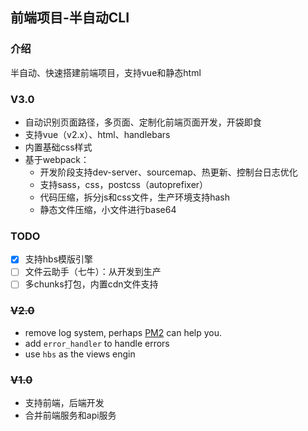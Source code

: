## 前端项目-半自动CLI

### 介绍

半自动、快速搭建前端项目，支持vue和静态html

### V3.0

- 自动识别页面路径，多页面、定制化前端页面开发，开袋即食
- 支持vue（v2.x）、html、handlebars
- 内置基础css样式
- 基于webpack：
    - 开发阶段支持dev-server、sourcemap、热更新、控制台日志优化
    - 支持sass，css，postcss（autoprefixer）
    - 代码压缩，拆分js和css文件，生产环境支持hash
    - 静态文件压缩，小文件进行base64

### TODO

- [X] 支持hbs模版引擎
- [ ] 文件云助手（七牛）：从开发到生产
- [ ] 多chunks打包，内置cdn文件支持

### ~~V2.0~~

- remove log system, perhaps [PM2](https://github.com/Unitech/pm2) can help you.
- add `error_handler` to handle errors
- use `hbs` as the views engin

### ~~V1.0~~

- 支持前端，后端开发
- 合并前端服务和api服务

